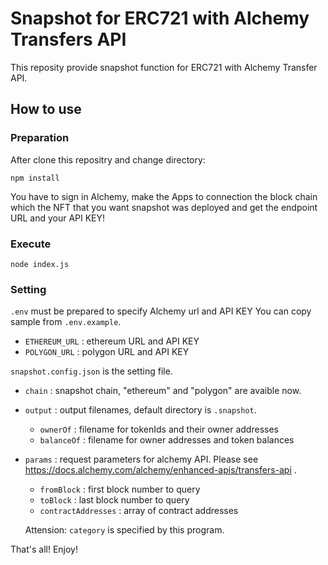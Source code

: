 # Snapshot for ERC721 with Alchemy Transfers API

This reposity provide snapshot function for ERC721 with Alchemy Transfer API.

## How to use

### Preparation

After clone this repositry and change directory:
```
npm install
```

You have to sign in Alchemy, make the Apps to connection the block chain which the NFT that you want snapshot was deployed and get the endpoint URL and your API KEY!

### Execute

```
node index.js
```

### Setting

`.env` must be prepared to specify Alchemy url and API KEY
You can copy sample from `.env.example`.

- `ETHEREUM_URL` : ethereum URL and API KEY
- `POLYGON_URL` : polygon URL and API KEY


`snapshot.config.json` is the setting file.

- `chain` : snapshot chain, "ethereum" and "polygon" are avaible now.
- `output` : output filenames, default directory is `.snapshot`.
  - `ownerOf` : filename for tokenIds and their owner addresses
  - `balanceOf` : filename for owner addresses and token balances
- `params` : request parameters for alchemy API. Please see https://docs.alchemy.com/alchemy/enhanced-apis/transfers-api .
  - `fromBlock` : first block number to query
  - `toBlock` : last block number to query
  - `contractAddresses` : array of contract addresses
 
  Attension: `category` is specified by this program.

That's all! Enjoy!


